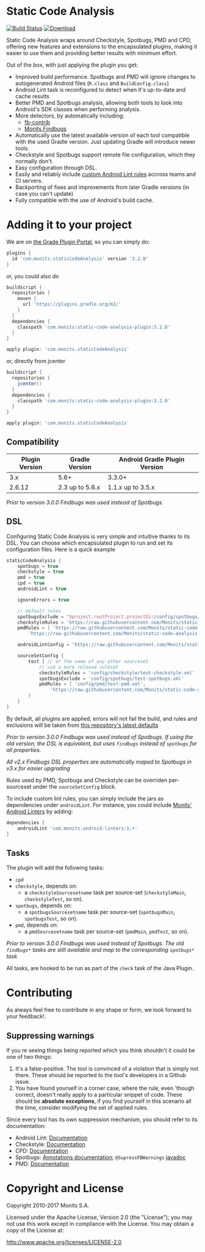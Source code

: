 # Static Code Analysis

[![Build Status](https://travis-ci.org/Monits/static-code-analysis-plugin.svg?branch=development)](https://travis-ci.org/Monits/static-code-analysis-plugin)
[![Download](https://api.bintray.com/packages/monits/monits-android/static-code-analysis-plugin/images/download.svg) ](https://bintray.com/monits/monits-android/static-code-analysis-plugin/_latestVersion)

Static Code Analysis wraps around Checkstyle, Spotbugs, PMD and CPD, offering new features
and extensions to the encapsulated plugins, making it easier to use them and providing
better results with minimum effort.

Out of the box, with just applying the plugin you get:
 * Improved build performance. Spotbugs and PMD will ignore changes to autogenerated
Android files (``R.class`` and ``BuildConfig.class``)
 * Android Lint task is reconfigured to detect when it's up-to-date and cache results
 * Better PMD and Spotbugs analysis, allowing both tools to look into Android's SDK classes when performing analysis.
 * More detectors, by automatically including:
   * [fb-contrib](https://github.com/mebigfatguy/fb-contrib)
   * [Monits Findbugs](https://github.com/Monits/findbugs-plugin)
 * Automatically use the latest available version of each tool compatible with the
used Gradle version. Just updating Gradle will introduce newer tools.
 * Checkstyle and Spotbugs support remote file configuration, which they normally don't.
 * Easy configuration through DSL.
 * Easily and reliably include [custom Android Lint rules](http://tools.android.com/tips/lint-custom-rules) accross teams and CI servers.
 * Backporting of fixes and improvements from later Gradle versions (in case you can't update)
 * Fully compatible with the use of Android's build cache.

# Adding it to your project

We are on [the Grade Plugin Portal](https://plugins.gradle.org/plugin/com.monits.staticCodeAnalysis), so you can simply do:

```groovy
plugins {
  id 'com.monits.staticCodeAnalysis' version '3.2.0'
}
```

or, you could also do

```groovy
buildscript {
  repositories {
    maven {
      url 'https://plugins.gradle.org/m2/'
    }
  }
  dependencies {
    classpath 'com.monits:static-code-analysis-plugin:3.2.0'
  }
}

apply plugin: 'com.monits.staticCodeAnalysis'
```

or, directly from jcenter

```groovy
buildscript {
  repositories {
    jcenter()
  }
  dependencies {
    classpath 'com.monits:static-code-analysis-plugin:3.2.0'
  }
}

apply plugin: 'com.monits.staticCodeAnalysis'
```

## Compatibility

Plugin Version | Gradle Version | Android Gradle Plugin Version
-----|----|-----
3.x|5.6+|3.3.0+
2.6.12|2.3 up to 5.6.x|1.1.x up to 3.5.x

*Prior to version 3.0.0 Findbugs was used instead of Spotbugs.*

## DSL

Configuring Static Code Analysis is very simple and intuitive thanks to its DSL. You can choose
which encapsulated plugin to run and set its configuration files. Here is a quick example

```groovy
staticCodeAnalysis {
    spotbugs = true
    checkstyle = true
    pmd = true
    cpd = true
    androidLint = true

    ignoreErrors = true

    // default rules
    spotbugsExclude = "$project.rootProject.projectDir/config/spotbugs/excludeFilter.xml"
    checkstyleRules = 'https://raw.githubusercontent.com/Monits/static-code-analysis-plugin/staging/defaults/checkstyle/checkstyle-cache.xml'
    pmdRules = [ 'https://raw.githubusercontent.com/Monits/static-code-analysis-plugin/staging/defaults/pmd/pmd.xml',
        'https://raw.githubusercontent.com/Monits/static-code-analysis-plugin/staging/defaults/pmd/pmd-android.xml' ]

    androidLintConfig = 'https://raw.githubusercontent.com/Monits/static-code-analysis-plugin/staging/defaults/android/android-lint.xml'

    sourceSetConfig {
        test { // or the name of any other sourceset
            // use a more relaxed ruleset
            checkstyleRules = 'config/checkstyle/test-checkstyle.xml'
            spotbugsExclude = 'config/spotbugs/test-spotbugs.xml'
            pmdRules = [ 'config/pmd/test-pmd.xml',
                'https://raw.githubusercontent.com/Monits/static-code-analysis-plugin/staging/defaults/pmd/pmd-android.xml' ]
        }
    }
}
```

By default, all plugins are applied, errors will not fail the build, and rules and exclusions will
be taken from [this repository's latest defaults](https://github.com/Monits/static-code-analysis-plugin/tree/staging/defaults)

*Prior to version 3.0.0 Findbugs was used instead of Spotbugs. If using the old version, the DSL is equivalent,
but uses `findbugs` instead of `spotbugs` for all properties.*

*All v2.x Findbugs DSL properties are automatically maped to Spotbugs in v3.x for easier upgrading*

Rules used by PMD, Spotbugs and Checkstyle can be overriden per-sourceset under the ``sourceSetConfig`` block.

To include custom lint rules, you can simply include the jars as dependencies under `androidLint`.
For instance, you could include [Monits' Android Linters](https://github.com/monits/android-linters) by adding:

```groovy
dependencies {
    androidLint 'com.monits:android-linters:1.+'
}
```

## Tasks

The plugin will add the following tasks:

* `cpd`
* `checkstyle`, depends on:
  * a `checkstyleSourcesetname` task per source-set (`checkstyleMain`, `checkstyleTest`, so on).
* `spotbugs`, depends on:
  * a `spotbugsSourcesetname` task per source-set (`spotbugsMain`, `spotbugsTest`, so on).
* `pmd`, depends on:
  * a `pmdSourcesetname` task per source-set (`pmdMain`, `pmdTest`, so on).

*Prior to version 3.0.0 Findbugs was used instead of Spotbugs. The old `findbugs*` tasks are still available and map to the corresponding `spotbugs*` task*

All tasks, are hooked to be run as part of the `check` task of the Java Plugin.

# Contributing

As always feel free to contribute in any shape or form, we look forward to your feedback!.

## Suppressing warnings

If you re seeing things being reported which you think shouldn't it could be one of two things:

1. It's a false-positive. The tool is convinced of a violation that is simply not there. These should be reported to
the tool's developers in a Github issue.
2. You have found yourself in a corner case, where the rule, even 'though correct, doesn't really apply to a particular snippet of code.
These should be **absolute exceptions**, if you find yourself in this scenario all the time, consider modifying the set of applied rules.

Since every tool has its own suppression mechanism, you should refer to its documentation:

- Android Lint: [Documentation](http://tools.android.com/tips/lint/suppressing-lint-warnings)
- Checkstyle: [Documentation](http://checkstyle.sourceforge.net/config_annotation.html#SuppressWarnings)
- CPD: [Documentation](https://pmd.github.io/latest/pmd_userdocs_cpd.html#suppression) 
- Spotbugs: [Annotations documentation](https://spotbugs.readthedocs.io/en/latest/annotations.html); `@SupressFBWarnings` [javadoc](https://spotbugs.readthedocs.io/en/latest/annotations.html#edu-umd-cs-findbugs-annotations-suppressfbwarnings)
- PMD: [Documentation](https://pmd.github.io/latest/pmd_userdocs_suppressing_warnings.html)


# Copyright and License
Copyright 2010-2017 Monits S.A.

Licensed under the Apache License, Version 2.0 (the "License"); you may not use
this work except in compliance with the License. You may obtain a copy of the
License at:

http://www.apache.org/licenses/LICENSE-2.0

